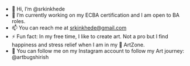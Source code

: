 - 👋 Hi, I’m @srkinkhede  
- 🌱 I’m currently working on my ECBA certification and I am open to BA roles. 
- 📫 You can reach me at srkinkhede@gmail.com
- ⚡ Fun fact: In my free time, I like to create art. Not a pro but I find happiness and stress relief when I am in my 🎨 ArtZone.
- 📸 You can follow me on my Instagram account to follow my Art journey: @artbugshirish
